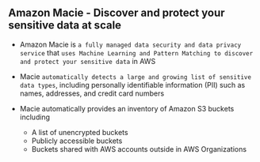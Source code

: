 ## Amazon Macie - Discover and protect your sensitive data at scale

- Amazon Macie is `a fully managed data security and data privacy service` that `uses Machine Learning and Pattern Matching to discover and protect your sensitive data` in AWS

- Macie `automatically detects a large and growing list of sensitive data types`, including personally identifiable information (PII) such as names, addresses, and credit card numbers

- Macie automatically provides an inventory of Amazon S3 buckets including

  - A list of unencrypted buckets
  - Publicly accessible buckets
  - Buckets shared with AWS accounts outside in AWS Organizations
